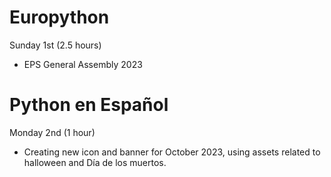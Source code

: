 # Europython

Sunday 1st (2.5 hours)

* EPS General Assembly 2023

# Python en Español

Monday 2nd (1 hour)

* Creating new icon and banner for October 2023, using assets
  related to halloween and Día de los muertos.
